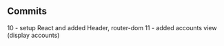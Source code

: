 ## Commits 

10 - setup React and added Header, router-dom
11 - added accounts view (display accounts)